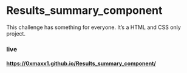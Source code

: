 # Results_summary_component
This challenge has something for everyone. It’s a HTML and CSS only project.
### live
#### https://0xmaxx1.github.io/Results_summary_component/
